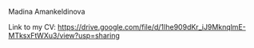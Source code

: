 Madina Amankeldinova 

Link to my CV: https://drive.google.com/file/d/1Ihe909dKr_iJ9MknqlmE-MTksxFtWXu3/view?usp=sharing 
